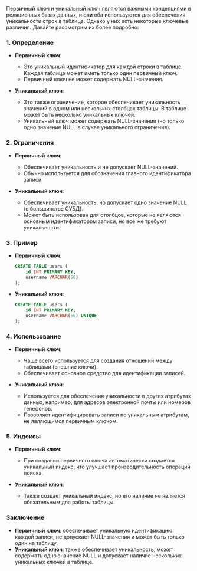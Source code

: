 Первичный ключ и уникальный ключ являются важными концепциями в реляционных базах данных, и они оба используются для обеспечения уникальности строк в таблице. Однако у них есть некоторые ключевые различия. Давайте рассмотрим их более подробно:

### 1. Определение

- **Первичный ключ**:
  - Это уникальный идентификатор для каждой строки в таблице. Каждая таблица может иметь только один первичный ключ.
  - Первичный ключ не может содержать NULL-значения.

- **Уникальный ключ**:
  - Это также ограничение, которое обеспечивает уникальность значений в одном или нескольких столбцах таблицы. В таблице может быть несколько уникальных ключей.
  - Уникальный ключ может содержать NULL-значения (но только одно значение NULL в случае уникального ограничения).

### 2. Ограничения

- **Первичный ключ**:
  - Обеспечивает уникальность и не допускает NULL-значений.
  - Обычно используется для обозначения главного идентификатора записи.

- **Уникальный ключ**:
  - Обеспечивает уникальность, но допускает одно значение NULL (в большинстве СУБД).
  - Может быть использован для столбцов, которые не являются основным идентификатором записи, но все же требуют уникальности.

### 3. Пример

- **Первичный ключ**:
  ```sql
  CREATE TABLE users (
      id INT PRIMARY KEY,
      username VARCHAR(50)
  );
  ```

- **Уникальный ключ**:
  ```sql
  CREATE TABLE users (
      id INT PRIMARY KEY,
      username VARCHAR(50) UNIQUE
  );
  ```

### 4. Использование

- **Первичный ключ**:
  - Чаще всего используется для создания отношений между таблицами (внешние ключи).
  - Обеспечивает основное средство для идентификации записей.

- **Уникальный ключ**:
  - Используется для обеспечения уникальности в других атрибутах данных, например, для адресов электронной почты или номеров телефонов.
  - Позволяет идентифицировать записи по уникальным атрибутам, не являющимся первичным ключом.

### 5. Индексы

- **Первичный ключ**:
  - При создании первичного ключа автоматически создается уникальный индекс, что улучшает производительность операций поиска.

- **Уникальный ключ**:
  - Также создает уникальный индекс, но его наличие не является обязательным для работы таблицы.

### Заключение

- **Первичный ключ**: обеспечивает уникальную идентификацию каждой записи, не допускает NULL-значения и может быть только один на таблицу.
- **Уникальный ключ**: также обеспечивает уникальность, может содержать одно значение NULL и допускает наличие нескольких уникальных ключей в таблице.